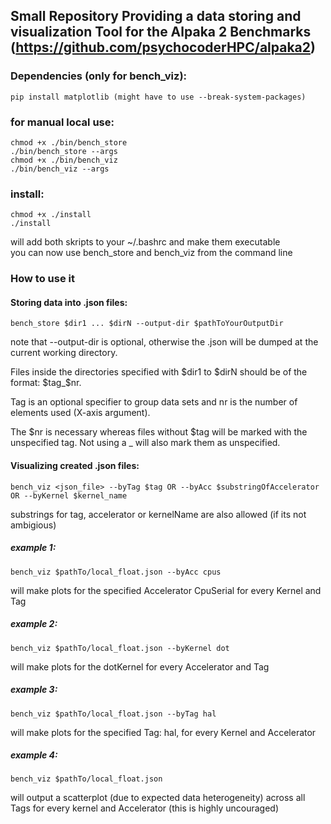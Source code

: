 ## Small Repository Providing a data storing and visualization Tool for the Alpaka 2 Benchmarks (https://github.com/psychocoderHPC/alpaka2)
### Dependencies (only for bench_viz):
	pip install matplotlib (might have to use --break-system-packages)
### for manual local use:
	chmod +x ./bin/bench_store
	./bin/bench_store --args	
	chmod +x ./bin/bench_viz
	./bin/bench_viz --args
### install:
	chmod +x ./install
	./install
will add both skripts to your ~/.bashrc and make them executable  \
you can now use bench_store and bench_viz from the command line
### How to use it
#### Storing data into .json files:
	bench_store $dir1 ... $dirN --output-dir $pathToYourOutputDir
note that --output-dir is optional, otherwise the .json will be dumped at the current working directory. 

Files inside the directories specified with $dir1 to $dirN should be of the format: $tag_$nr.     	

Tag is an optional specifier to group data sets and nr is the number of elements used (X-axis argument). 

The $nr is necessary whereas files without $tag will be marked with the unspecified tag. Not using a _ will also mark them as unspecified. 
#### Visualizing created .json files: 
	bench_viz <json_file> --byTag $tag OR --byAcc $substringOfAccelerator OR --byKernel $kernel_name
substrings for tag, accelerator or kernelName are also allowed (if its not ambigious)
##### example 1:
	bench_viz $pathTo/local_float.json --byAcc cpus 
will make plots for the specified Accelerator CpuSerial for every Kernel and Tag
##### example 2:
	bench_viz $pathTo/local_float.json --byKernel dot
will make plots for the dotKernel for every Accelerator and Tag
##### example 3:
	bench_viz $pathTo/local_float.json --byTag hal
will make plots for the specified Tag: hal, for every Kernel and Accelerator
##### example 4:
	bench_viz $pathTo/local_float.json
will output a scatterplot (due to expected data heterogeneity) across all Tags for every kernel and Accelerator (this is highly uncouraged)
